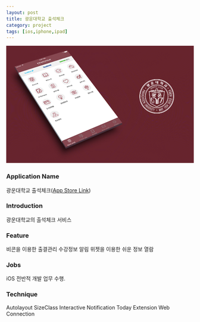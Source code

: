 ```yaml
---
layout: post
title: 광운대학교 출석체크
category: project
tags: [ios,iphone,ipad]
---
```

![광운대학교 출석체크](/images/project/gw_attendance_01.png)

### Application Name

광운대학교 출석체크([App Store Link](https://itunes.apple.com/us/app/gwang-undaehaggyo-chulseogchekeu/id983091420?mt=8))


### Introduction

광운대학교의 출석체크 서비스


### Feature

비콘을 이용한 출결관리
수강정보 알림
위젯을 이용한 쉬운 정보 열람


### Jobs

iOS 전반적 개발 업무 수행.


### Technique
Autolayout
SizeClass
Interactive Notification
Today Extension
Web Connection